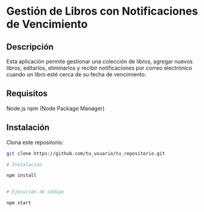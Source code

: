 # Gestión de Libros con Notificaciones de Vencimiento

## Descripción

Esta aplicación permite gestionar una colección de libros, agregar nuevos libros, editarlos, eliminarlos y recibir notificaciones por correo electrónico cuando un libro esté cerca de su fecha de vencimiento.

## Requisitos

Node.js
npm (Node Package Manager)

## Instalación

Clona este repositorio:
```bash
git clone https://github.com/tu_usuario/tu_repositorio.git

# Instalación 

npm install


# Ejecución de código

npm start
